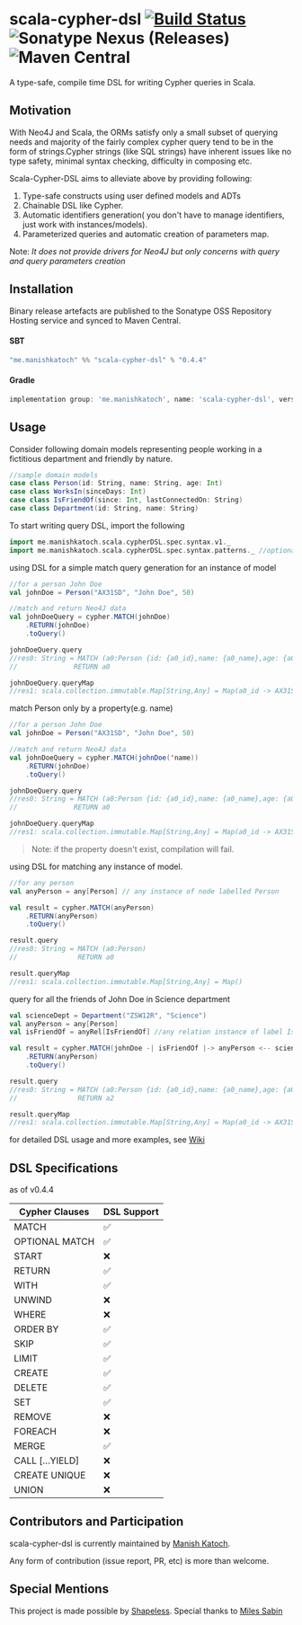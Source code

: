 # scala-cypher-dsl [![Build Status](https://travis-ci.org/manishkkatoch/scala-cypher-dsl.svg?branch=master)](https://travis-ci.org/manishkkatoch/scala-cypher-dsl) ![Sonatype Nexus (Releases)](https://img.shields.io/nexus/r/https/oss.sonatype.org/me.manishkatoch/scala-cypher-dsl.svg) ![Maven Central](https://img.shields.io/maven-central/v/me.manishkatoch/scala-cypher-dsl.svg)

A type-safe, compile time DSL for writing Cypher queries in Scala.

## Motivation

With Neo4J and Scala, the ORMs satisfy only a small subset of querying needs and majority of the fairly complex cypher query tend to be in the form of strings.Cypher strings (like SQL strings) have inherent issues like no type safety, minimal syntax checking, difficulty in composing etc.

Scala-Cypher-DSL aims to alleviate above by providing following:
1. Type-safe constructs using user defined models and ADTs
2. Chainable DSL like Cypher.
3. Automatic identifiers generation( you don't have to manage identifiers, just work with instances/models).
4. Parameterized queries and automatic creation of parameters map. 

Note: _It does not provide drivers for Neo4J but only concerns with query and query parameters creation_

## Installation

Binary release artefacts are published to the Sonatype OSS Repository Hosting service and synced to Maven Central.

#### SBT
```sbt
"me.manishkatoch" %% "scala-cypher-dsl" % "0.4.4"
```
#### Gradle
```gradle
implementation group: 'me.manishkatoch', name: 'scala-cypher-dsl', version: '0.4.4'
```

## Usage

Consider following domain models representing people working in a fictitious department and friendly by nature. 
```scala
//sample domain models
case class Person(id: String, name: String, age: Int)
case class WorksIn(sinceDays: Int)
case class IsFriendOf(since: Int, lastConnectedOn: String)
case class Department(id: String, name: String)
```
To start writing query DSL, import the following
```scala
import me.manishkatoch.scala.cypherDSL.spec.syntax.v1._
import me.manishkatoch.scala.cypherDSL.spec.syntax.patterns._ //optional, import for expressing paths.
```

using DSL for a simple match query generation for an instance of model
```scala
//for a person John Doe
val johnDoe = Person("AX31SD", "John Doe", 50)

//match and return Neo4J data
val johnDoeQuery = cypher.MATCH(johnDoe)
    .RETURN(johnDoe)
    .toQuery()

johnDoeQuery.query
//res0: String = MATCH (a0:Person {id: {a0_id},name: {a0_name},age: {a0_age}})
//              RETURN a0

johnDoeQuery.queryMap
//res1: scala.collection.immutable.Map[String,Any] = Map(a0_id -> AX31SD, a0_name -> John Doe, a0_age -> 50))
```

match Person only by a property(e.g. name)
```scala
//for a person John Doe
val johnDoe = Person("AX31SD", "John Doe", 50)

//match and return Neo4J data
val johnDoeQuery = cypher.MATCH(johnDoe('name))
    .RETURN(johnDoe)
    .toQuery()

johnDoeQuery.query
//res0: String = MATCH (a0:Person {id: {a0_id},name: {a0_name},age: {a0_age}})
//              RETURN a0

johnDoeQuery.queryMap
//res1: scala.collection.immutable.Map[String,Any] = Map(a0_id -> AX31SD, a0_name -> John Doe, a0_age -> 50))
```
> Note: if the property doesn't exist, compilation will fail.

using DSL for matching any instance of model.
```scala
//for any person
val anyPerson = any[Person] // any instance of node labelled Person

val result = cypher.MATCH(anyPerson)
    .RETURN(anyPerson)
    .toQuery()

result.query
//res0: String = MATCH (a0:Person)
//               RETURN a0

result.queryMap
//res1: scala.collection.immutable.Map[String,Any] = Map()
```
query for all the friends of John Doe in Science department
```scala
val scienceDept = Department("ZSW12R", "Science")
val anyPerson = any[Person]
val isFriendOf = anyRel[IsFriendOf] //any relation instance of label IsFriendOf

val result = cypher.MATCH(johnDoe -| isFriendOf |-> anyPerson <-- scienceDept)
    .RETURN(anyPerson)
    .toQuery()

result.query
//res0: String = MATCH (a0:Person {id: {a0_id},name: {a0_name},age: {a0_age}})-[a1:IS_FRIEND_OF]->(a2:Person)<--(a3:Department {id: {a3_id},name: {a3_name}})
//               RETURN a2

result.queryMap
//res1: scala.collection.immutable.Map[String,Any] = Map(a0_id -> AX31SD, a0_name -> John Doe, a3_name -> Science, a0_age -> 50, a3_id -> ZSW12R)
```
for detailed DSL usage and more examples, see [Wiki](https://github.com/manishkkatoch/scala-cypher-dsl/wiki)

## DSL Specifications

as of v0.4.4

| Cypher Clauses | DSL Support |
|----------------|-------------|
| MATCH | :white_check_mark: |
| OPTIONAL MATCH | :white_check_mark: |
| START | :x: |
| RETURN | :white_check_mark: |
| WITH | :white_check_mark: |
| UNWIND | :x: |
| WHERE | :x: |
| ORDER BY | :white_check_mark: |
| SKIP | :white_check_mark: |
| LIMIT | :white_check_mark: |
| CREATE | :white_check_mark: |
| DELETE | :white_check_mark: |
| SET | :white_check_mark: |
| REMOVE | :x: |
| FOREACH | :x: |
| MERGE | :white_check_mark: |
| CALL […​YIELD]| :x: |
| CREATE UNIQUE | :x: |
| UNION | :x: |

## Contributors and Participation
scala-cypher-dsl is currently maintained by [Manish Katoch](https://github.com/manishkkatoch/).

Any form of contribution (issue report, PR, etc) is more than welcome.

## Special Mentions
This project is made possible by [Shapeless](https://github.com/milessabin/shapeless). Special thanks to [Miles Sabin](https://github.com/milessabin)


